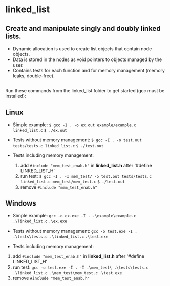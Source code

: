 # linked_list

## Create and manipulate singly and doubly linked lists.

- Dynamic allocation is used to create list objects that contain node objects. 
- Data is stored in the nodes as void pointers to objects managed by the user.
- Contains tests for each function and for memory management (memory leaks, double-free).
##


Run these commands from the linked_list folder to get started (gcc must be installed):

## Linux
   - Simple example:
      `$ gcc -I . -o ex.out example/example.c linked_list.c`
      `$ ./ex.out`

   - Tests without memory management:
      `$ gcc -I . -o test.out tests/tests.c linked_list.c`
      `$ ./test.out`

   - Tests including memory management:
      1. add `#include "mem_test_enab.h"` in **linked_list.h** after '#define LINKED_LIST_H'
      2. run test:
         `$ gcc -I . -I mem_test/ -o test.out tests/tests.c linked_list.c mem_test/mem_test.c`
         `$ ./test.out`
      3. remove `#include "mem_test_enab.h"`

## Windows
   - Simple example:
      `gcc -o ex.exe -I . .\example\example.c .\linked_list.c`
      `.\ex.exe`

   - Tests without memory management:
      `gcc -o test.exe -I . .\tests\tests.c .\linked_list.c`
      `.\test.exe`

   - Tests including memory management:
   1. add `#include "mem_test_enab.h"` in **linked_list.h** after '#define LINKED_LIST_H'
   2. run test:
      `gcc -o test.exe -I . -I .\mem_test\ .\tests\tests.c .\linked_list.c .\mem_test\mem_test.c`
      `.\test.exe`
   3. remove `#include "mem_test_enab.h"`
